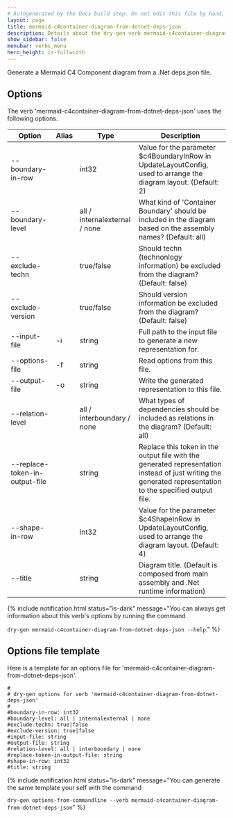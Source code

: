 ```yaml
---
# Autogenerated by the Docs build step. Do not edit this file by hand, as your edits will be overwritten by the next Docs build.
layout: page
title: mermaid-c4container-diagram-from-dotnet-deps-json
description: Details about the dry-gen verb mermaid-c4container-diagram-from-dotnet-deps-json
show_sidebar: false
menubar: verbs_menu
hero_height: is-fullwidth
---
```

Generate a Mermaid C4 Component diagram from a .Net deps.json file. 

## Options
The verb 'mermaid-c4container-diagram-from-dotnet-deps-json' uses the following options.

|Option|Alias|Type|Description|
|---|---|---|---|
|--boundary-in-row||int32|Value for the parameter $c4BoundaryInRow in UpdateLayoutConfig, used to arrange the diagram layout. (Default: 2)|
|--boundary-level||all / internalexternal / none|What kind of 'Container Boundary' should be included in the diagram based on the assembly names? (Default: all)|
|--exclude-techn||true/false|Should techn (technonlogy information) be excluded from the diagram? (Default: false)|
|--exclude-version||true/false|Should version information be excluded from the diagram? (Default: false)|
|--input-file|-i|string|Full path to the input file to generate a new representation for.|
|--options-file|-f|string|Read options from this file.|
|--output-file|-o|string|Write the generated representation to this file.|
|--relation-level||all / interboundary / none|What types of dependencies should be included as relations in the diagram? (Default: all)|
|--replace-token-in-output-file||string|Replace this token in the output file with the generated representation instead of just writing the generated representation to the specified output file.|
|--shape-in-row||int32|Value for the parameter $c4ShapeInRow in UpdateLayoutConfig, used to arrange the diagram layout. (Default: 4)|
|--title||string|Diagram title. (Default is composed from main assembly and .Net runtime information)|

{% include notification.html status="is-dark" 
message="You can always get information about this verb's options by running the command 

`dry-gen mermaid-c4container-diagram-from-dotnet-deps-json --help`."
%}
## Options file template
Here is a template for an options file for 'mermaid-c4container-diagram-from-dotnet-deps-json'. 
```
#
# dry-gen options for verb 'mermaid-c4container-diagram-from-dotnet-deps-json'
#
#boundary-in-row: int32
#boundary-level: all | internalexternal | none
#exclude-techn: true|false
#exclude-version: true|false
#input-file: string
#output-file: string
#relation-level: all | interboundary | none
#replace-token-in-output-file: string
#shape-in-row: int32
#title: string
```
{% include notification.html status="is-dark" 
message="You can generate the same template your self with the command 

`dry-gen options-from-commandline --verb mermaid-c4container-diagram-from-dotnet-deps-json`"
%}
